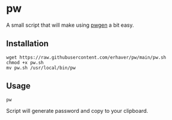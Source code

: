 # pw
A small script that will make using [pwgen](https://linux.die.net/man/1/pwgen "pwgen") a bit easy.

## Installation

```
wget https://raw.githubusercontent.com/erhaver/pw/main/pw.sh
chmod +x pw.sh
mv pw.sh /usr/local/bin/pw
```

## Usage

```
pw
```

Script will generate password and copy to your clipboard.

